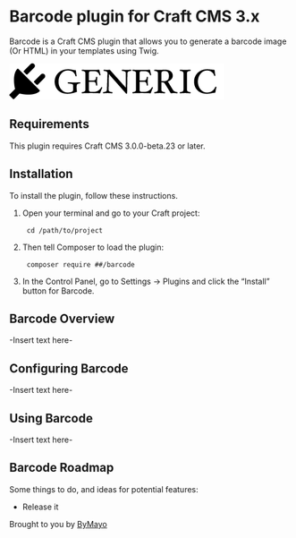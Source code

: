 # Barcode plugin for Craft CMS 3.x

Barcode is a Craft CMS plugin that allows you to generate a barcode image (Or HTML) in your templates using Twig.

![Screenshot](resources/img/plugin-logo.png)

## Requirements

This plugin requires Craft CMS 3.0.0-beta.23 or later.

## Installation

To install the plugin, follow these instructions.

1. Open your terminal and go to your Craft project:

        cd /path/to/project

2. Then tell Composer to load the plugin:

        composer require ##/barcode

3. In the Control Panel, go to Settings → Plugins and click the “Install” button for Barcode.

## Barcode Overview

-Insert text here-

## Configuring Barcode

-Insert text here-

## Using Barcode

-Insert text here-

## Barcode Roadmap

Some things to do, and ideas for potential features:

* Release it

Brought to you by [ByMayo](https://bymayo.co.uk)
